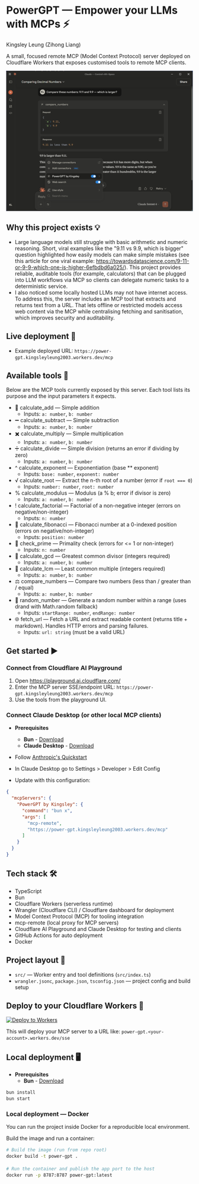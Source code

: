 # PowerGPT — Empower your LLMs with MCPs ⚡️

Kingsley Leung (Zihong Liang)  

A small, focused remote MCP (Model Context Protocol) server deployed on Cloudflare Workers that exposes customised tools to remote MCP clients.

![Claude_Desktop_Demo](/assets/images/Claude_Desktop_Demo.png)  

## Why this project exists 💡

- Large language models still struggle with basic arithmetic and numeric reasoning. Short, viral examples like the "9.11 vs 9.9, which is bigger" question highlighted how easily models can make simple mistakes (see this article for one viral example: https://towardsdatascience.com/9-11-or-9-9-which-one-is-higher-6efbdbd6a025/). This project provides reliable, auditable tools (for example, calculators) that can be plugged into LLM workflows via MCP so clients can delegate numeric tasks to a deterministic service.
- I also noticed some locally hosted LLMs may not have internet access. To address this, the server includes an MCP tool that extracts and returns text from a URL. That lets offline or restricted models access web content via the MCP while centralising fetching and sanitisation, which improves security and auditability.

## Live deployment 🚀

- Example deployed URL: `https://power-gpt.kingsleyleung2003.workers.dev/mcp`

## Available tools 🧰

Below are the MCP tools currently exposed by this server. Each tool lists its purpose and the input parameters it expects.

- 🔢 calculate_add — Simple addition
  - Inputs: `a: number`, `b: number`
- ➖ calculate_subtract — Simple subtraction
  - Inputs: `a: number`, `b: number`
- ✖️ calculate_multiply — Simple multiplication
  - Inputs: `a: number`, `b: number`
- ➗ calculate_divide — Simple division (returns an error if dividing by zero)
  - Inputs: `a: number`, `b: number`
- ^ calculate_exponent — Exponentiation (base \*\* exponent)
  - Inputs: `base: number`, `exponent: number`
- √ calculate_root — Extract the n-th root of a number (error if `root === 0`)
  - Inputs: `number: number`, `root: number`
- % calculate_modulus — Modulus (a % b; error if divisor is zero)
  - Inputs: `a: number`, `b: number`
- ! calculate_factorial — Factorial of a non-negative integer (errors on negative/non-integer)
  - Inputs: `n: number`
- 🔁 calculate_fibonacci — Fibonacci number at a 0-indexed position (errors on negative/non-integer)
  - Inputs: `position: number`
- 🔎 check_prime — Primality check (errors for <= 1 or non-integer)
  - Inputs: `n: number`
- 🧮 calculate_gcd — Greatest common divisor (integers required)
  - Inputs: `a: number`, `b: number`
- 🔗 calculate_lcm — Least common multiple (integers required)
  - Inputs: `a: number`, `b: number`
- ⚖️ compare_numbers — Compare two numbers (less than / greater than / equal)
  - Inputs: `a: number`, `b: number`
- 🎲 random_number — Generate a random number within a range (uses drand with Math.random fallback)
  - Inputs: `startRange: number`, `endRange: number`
- 🌐 fetch_url — Fetch a URL and extract readable content (returns title + markdown). Handles HTTP errors and parsing failures.
  - Inputs: `url: string` (must be a valid URL)

## Get started ▶️

### Connect from Cloudflare AI Playground

1. Open https://playground.ai.cloudflare.com/
2. Enter the MCP server SSE/endpoint URL: `https://power-gpt.kingsleyleung2003.workers.dev/mcp`
3. Use the tools from the playground UI.

### Connect Claude Desktop (or other local MCP clients)

- **Prerequisites**
  - **Bun** - [Download](https://bun.sh/)
  - **Claude Desktop** - [Download](https://claude.ai/desktop)

- Follow [Anthropic's Quickstart](https://modelcontextprotocol.io/quickstart/user)
- In Claude Desktop go to Settings > Developer > Edit Config
- Update with this configuration:

```json
{
  "mcpServers": {
    "PowerGPT by Kingsley": {
      "command": "bun x",
      "args": [
        "mcp-remote",
        "https://power-gpt.kingsleyleung2003.workers.dev/mcp"
      ]
    }
  }
}
```

## Tech stack 🛠️

- TypeScript
- Bun
- Cloudflare Workers (serverless runtime)
- Wrangler (Cloudflare CLI) / Cloudflare dashboard for deployment
- Model Context Protocol (MCP) for tooling integration
- mcp-remote (local proxy for MCP servers)
- Cloudflare AI Playground and Claude Desktop for testing and clients
- GitHub Actions for auto deployment
- Docker

## Project layout 📁

- `src/` — Worker entry and tool definitions (`src/index.ts`)
- `wrangler.jsonc`, `package.json`, `tsconfig.json` — project config and build setup

## Deploy to your Cloudflare Workers 🚀

[![Deploy to Workers](https://deploy.workers.cloudflare.com/button)](https://deploy.workers.cloudflare.com/?url=https://github.com/KingsleyLeung03/power-gpt/tree/main)

This will deploy your MCP server to a URL like: `power-gpt.<your-account>.workers.dev/sse`

## Local deployment 🖥️
- **Prerequisites**
  - **Bun** - [Download](https://bun.sh/)

```bash
bun install
bun start
```

### Local deployment — Docker

You can run the project inside Docker for a reproducible local environment.

Build the image and run a container:

```bash
# Build the image (run from repo root)
docker build -t power-gpt .

# Run the container and publish the app port to the host
docker run -p 8787:8787 power-gpt:latest
```
